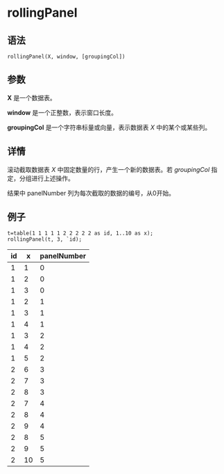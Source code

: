 # rollingPanel

## 语法

`rollingPanel(X, window, [groupingCol])`

## 参数

**X** 是一个数据表。

**window** 是一个正整数，表示窗口长度。

**groupingCol** 是一个字符串标量或向量，表示数据表 *X* 中的某个或某些列。

## 详情

滚动截取数据表 *X* 中固定数量的行，产生一个新的数据表。若 *groupingCol* 指定，分组进行上述操作。

结果中 panelNumber 列为每次截取的数据的编号，从0开始。

## 例子

```
t=table(1 1 1 1 1 2 2 2 2 2 as id, 1..10 as x);
rollingPanel(t, 3, `id);
```

| id | x | panelNumber |
| --- | --- | --- |
| 1 | 1 | 0 |
| 1 | 2 | 0 |
| 1 | 3 | 0 |
| 1 | 2 | 1 |
| 1 | 3 | 1 |
| 1 | 4 | 1 |
| 1 | 3 | 2 |
| 1 | 4 | 2 |
| 1 | 5 | 2 |
| 2 | 6 | 3 |
| 2 | 7 | 3 |
| 2 | 8 | 3 |
| 2 | 7 | 4 |
| 2 | 8 | 4 |
| 2 | 9 | 4 |
| 2 | 8 | 5 |
| 2 | 9 | 5 |
| 2 | 10 | 5 |


